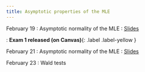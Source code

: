 ```yaml
---
title: Asymptotic properties of the MLE
---
```


February 19
: Asymptotic normality of the MLE
  : [Slides](https://sta711-s24.github.io/slides/lecture_15.pdf)
  
: **Exam 1 released (on Canvas)**{: .label .label-yellow }
  
February 21
: Asymptotic normality of the MLE
  : [Slides](https://sta711-s24.github.io/slides/lecture_16.pdf)

February 23
: Wald tests
